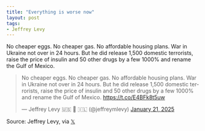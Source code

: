```yaml
---
title: "Everything is worse now"
layout: post
tags:
- Jeffrey Levy
---
```


No cheaper eggs. No cheaper gas. No affordable housing plans. War in Ukraine not over in 24 hours. But he did release 1,500 domestic terrorists, raise the price of insulin and 50 other drugs by a few 1000% and rename the Gulf of Mexico.

<blockquote class="twitter-tweet"><p lang="en" dir="ltr">No cheaper eggs. No cheaper gas. No affordable housing plans. War in Ukraine not over in 24 hours. But he did release 1,500 domestic terrorists, raise the price of insulin and 50 other drugs by a few 1000% and rename the Gulf of Mexico. <a href="https://t.co/E4BFk8t5uw">https://t.co/E4BFk8t5uw</a></p>&mdash; Jeffrey Levy 🇺🇸 🌊 🇮🇱 (@jeffreymlevy) <a href="https://twitter.com/jeffreymlevy/status/1881812150173508009?ref_src=twsrc%5Etfw">January 21, 2025</a></blockquote> <script async src="https://platform.twitter.com/widgets.js" charset="utf-8"></script>

Source: Jeffrey Levy, via [𝕏](https://x.com)
